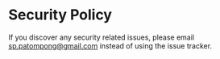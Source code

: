 # Security Policy

If you discover any security related issues, please email sp.patompong@gmail.com instead of using the issue tracker.

